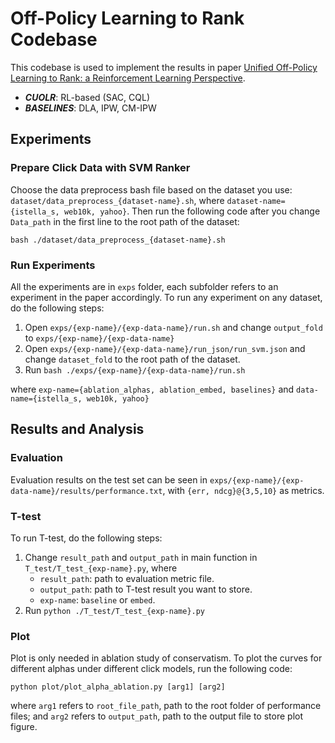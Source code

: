 # Off-Policy Learning to Rank Codebase

This codebase is used to implement the results in paper [Unified Off-Policy Learning to Rank: a Reinforcement Learning Perspective](https://arxiv.org/abs/2306.07528).

- ***CUOLR***: RL-based (SAC, CQL)
- ***BASELINES***: DLA, IPW, CM-IPW

## Experiments

### Prepare Click Data with SVM Ranker

Choose the data preprocess bash file based on the dataset you use: `dataset/data_preprocess_{dataset-name}.sh`, where `dataset-name={istella_s, web10k, yahoo}`. Then run the following code after you change `Data_path` in the first line to the root path of the dataset:

```bash ./dataset/data_preprocess_{dataset-name}.sh ```

### Run Experiments

All the experiments are in `exps` folder, each subfolder refers to an experiment in the paper accordingly. To run any experiment on any dataset, do the following steps:

1. Open `exps/{exp-name}/{exp-data-name}/run.sh` and change `output_fold` to `exps/{exp-name}/{exp-data-name}`
2. Open `exps/{exp-name}/{exp-data-name}/run_json/run_svm.json` and change `dataset_fold` to the root path of the dataset.
3. Run `bash ./exps/{exp-name}/{exp-data-name}/run.sh`

where `exp-name={ablation_alphas, ablation_embed, baselines}` and `data-name={istella_s, web10k, yahoo}`

## Results and Analysis

### Evaluation

Evaluation results on the test set can be seen in `exps/{exp-name}/{exp-data-name}/results/performance.txt`, with `{err, ndcg}@{3,5,10}` as metrics. 

### T-test

To run T-test, do the following steps:

1. Change `result_path` and `output_path` in main function in `T_test/T_test_{exp-name}.py`, where
   - `result_path`: path to evaluation metric file.
   - `output_path`: path to T-test result you want to store.
   - `exp-name`: `baseline` or `embed`.
2. Run `python ./T_test/T_test_{exp-name}.py`

### Plot 

Plot is only needed in ablation study of conservatism. To plot the curves for different alphas under different click models, run the following code:

```python plot/plot_alpha_ablation.py [arg1] [arg2]```

where `arg1` refers to `root_file_path`, path to the root folder of performance files; and `arg2` refers to `output_path`, path to the output file to store plot figure.
